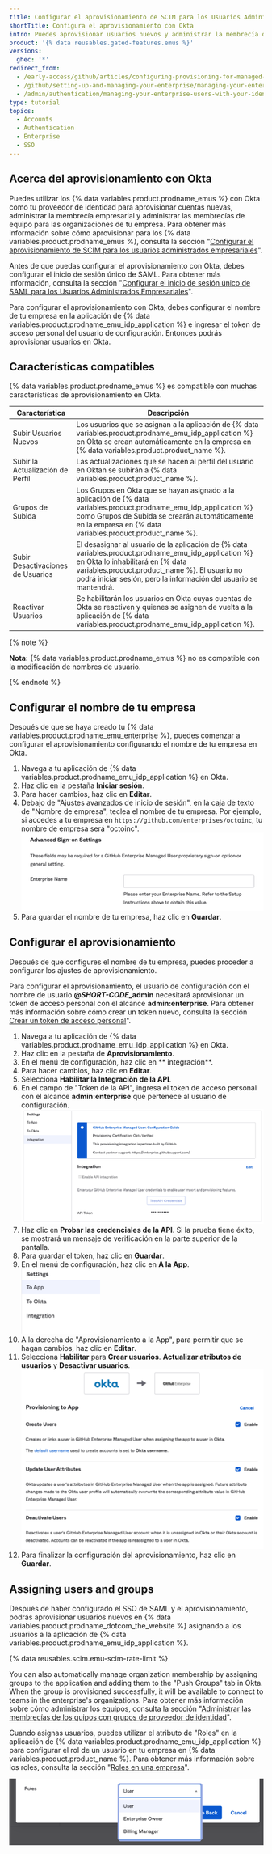 ```yaml
---
title: Configurar el aprovisionamiento de SCIM para los Usuarios Administrados Empresariales con Okta
shortTitle: Configura el aprovisionamiento con Okta
intro: Puedes aprovisionar usuarios nuevos y administrar la membrecía de tu empresa y equipos utilizando Okta como tu proveedor de identidad.
product: '{% data reusables.gated-features.emus %}'
versions:
  ghec: '*'
redirect_from:
  - /early-access/github/articles/configuring-provisioning-for-managed-users-with-okta
  - /github/setting-up-and-managing-your-enterprise/managing-your-enterprise-users-with-your-identity-provider/configuring-scim-provisioning-for-enterprise-managed-users-with-okta
  - /admin/authentication/managing-your-enterprise-users-with-your-identity-provider/configuring-scim-provisioning-for-enterprise-managed-users-with-okta
type: tutorial
topics:
  - Accounts
  - Authentication
  - Enterprise
  - SSO
---
```


## Acerca del aprovisionamiento con Okta

Puedes utilizar los {% data variables.product.prodname_emus %} con Okta como tu proveedor de identidad para aprovisionar cuentas nuevas, administrar la membrecía empresarial y administrar las membrecías de equipo para las organizaciones de tu empresa. Para obtener más información sobre cómo aprovisionar para los {% data variables.product.prodname_emus %}, consulta la sección "[Configurar el aprovisionamiento de SCIM para los usuarios administrados empresariales](/github/setting-up-and-managing-your-enterprise/managing-your-enterprise-users-with-your-identity-provider/configuring-scim-provisioning-for-enterprise-managed-users)".

Antes de que puedas configurar el aprovisionamiento con Okta, debes configurar el inicio de sesión único de SAML. Para obtener más información, consulta la sección "[Configurar el inicio de sesión único de SAML para los Usuarios Administrados Empresariales](/github/setting-up-and-managing-your-enterprise/managing-your-enterprise-users-with-your-identity-provider/configuring-saml-single-sign-on-for-enterprise-managed-users)".

Para configurar el aprovisionamiento con Okta, debes configurar el nombre de tu empresa en la aplicación de {% data variables.product.prodname_emu_idp_application %} e ingresar el token de acceso personal del usuario de configuración. Entonces podrás aprovisionar usuarios en Okta.

## Características compatibles

{% data variables.product.prodname_emus %} es compatible con muchas características de aprovisionamiento en Okta.

| Característica                    | Descripción                                                                                                                                                                                                                                                        |
| --------------------------------- | ------------------------------------------------------------------------------------------------------------------------------------------------------------------------------------------------------------------------------------------------------------------ |
| Subir Usuarios Nuevos             | Los usuarios que se asignan a la aplicación de {% data variables.product.prodname_emu_idp_application %} en Okta se crean automáticamente en la empresa en {% data variables.product.product_name %}.                                                          |
| Subir la Actualización de Perfil  | Las actualizaciones que se hacen al perfil del usuario en Oktan se subirán a {% data variables.product.product_name %}.                                                                                                                                            |
| Grupos de Subida                  | Los Grupos en Okta que se hayan asignado a la aplicación de {% data variables.product.prodname_emu_idp_application %} como Grupos de Subida se crearán automáticamente en la empresa en {% data variables.product.product_name %}.                             |
| Subir Desactivaciones de Usuarios | El desasignar al usuario de la aplicación de {% data variables.product.prodname_emu_idp_application %} en Okta lo inhabilitará en {% data variables.product.product_name %}. El usuario no podrá iniciar sesión, pero la información del usuario se mantendrá. |
| Reactivar Usuarios                | Se habilitarán los usuarios en Okta cuyas cuentas de Okta se reactiven y quienes se asignen de vuelta a la aplicación de {% data variables.product.prodname_emu_idp_application %}.                                                                              |

{% note %}

**Nota:** {% data variables.product.prodname_emus %} no es compatible con la modificación de nombres de usuario.

{% endnote %}

## Configurar el nombre de tu empresa

Después de que se haya creado tu {% data variables.product.prodname_emu_enterprise %}, puedes comenzar a configurar el aprovisionamiento configurando el nombre de tu empresa en Okta.

1. Navega a tu aplicación de {% data variables.product.prodname_emu_idp_application %} en Okta.
1. Haz clic en la pestaña **Iniciar sesión**.
1. Para hacer cambios, haz clic en **Editar**.
1. Debajo de "Ajustes avanzados de inicio de sesión", en la caja de texto de "Nombre de empresa", teclea el nombre de tu empresa. Por ejemplo, si accedes a tu empresa en `https://github.com/enterprises/octoinc`, tu nombre de empresa será "octoinc". ![Captura de pantalla del campo de Nombre de Empresa en Okta](/assets/images/help/enterprises/okta-emu-enterprise-name.png)
1. Para guardar el nombre de tu empresa, haz clic en **Guardar**.

## Configurar el aprovisionamiento

Después de que configures el nombre de tu empresa, puedes proceder a configurar los ajustes de aprovisionamiento.

Para configurar el aprovisionamiento, el usuario de configuración con el nombre de usuario **@<em>SHORT-CODE</em>_admin** necesitará aprovisionar un token de acceso personal con el alcance **admin:enterprise**. Para obtener más información sobre cómo crear un token nuevo, consulta la sección [Crear un token de acceso personal](/github/setting-up-and-managing-your-enterprise/managing-your-enterprise-users-with-your-identity-provider/configuring-scim-provisioning-for-enterprise-managed-users#creating-a-personal-access-token)".

1. Navega a tu aplicación de {% data variables.product.prodname_emu_idp_application %} en Okta.
1. Haz clic en la pestaña de **Aprovisionamiento**.
1. En el menú de configuración, haz clic en ** integración**.
1. Para hacer cambios, haz clic en **Editar**.
1. Selecciona **Habilitar la Integraciòn de la API**.
1. En el campo de "Token de la API", ingresa el token de acceso personal con el alcance **admin:enterprise** que pertenece al usuario de configuración. ![Captura de pantalla que muestra el campo de Token de la API en Okta](/assets/images/help/enterprises/okta-emu-token.png)
1. Haz clic en **Probar las credenciales de la API**. Si la prueba tiene éxito, se mostrará un mensaje de verificación en la parte superior de la pantalla.
1. Para guardar el token, haz clic en **Guardar**.
1. En el menú de configuración, haz clic en **A la App**. ![Captura de pantalla que muestra el elemento de menú "A la App" en Okta](/assets/images/help/enterprises/okta-emu-to-app-menu.png)
1. A la derecha de "Aprovisionamiento a la App", para permitir que se hagan cambios, haz clic en **Editar**.
1. Selecciona **Habilitar** para **Crear usuarios**. **Actualizar atributos de usuarios** y **Desactivar usuarios**. ![Captura de pantalla que muestra las opciones de aprovisionamiento en Okta](/assets/images/help/enterprises/okta-emu-provisioning-to-app.png)
1. Para finalizar la configuración del aprovisionamiento, haz clic en **Guardar**.

## Assigning users and groups

Después de haber configurado el SSO de SAML y el aprovisionamiento, podrás aprovisionar usuarios nuevos en {% data variables.product.prodname_dotcom_the_website %} asignando a los usuarios a la aplicación de {% data variables.product.prodname_emu_idp_application %}.

{% data reusables.scim.emu-scim-rate-limit %}

You can also automatically manage organization membership by assigning groups to the application and adding them to the "Push Groups" tab in Okta. When the group is provisioned successfully, it will be available to connect to teams in the enterprise's organizations. Para obtener más información sobre cómo administrar los equipos, consulta la sección "[Administrar las membrecías de los quipos con grupos de proveedor de identidad](/github/setting-up-and-managing-your-enterprise/managing-your-enterprise-users-with-your-identity-provider/managing-team-memberships-with-identity-provider-groups)".

Cuando asignas usuarios, puedes utilizar el atributo de "Roles" en la aplicación de {% data variables.product.prodname_emu_idp_application %} para configurar el rol de un usuario en tu empresa en {% data variables.product.product_name %}. Para obtener más información sobre los roles, consulta la sección "[Roles en una empresa](/github/setting-up-and-managing-your-enterprise/managing-users-in-your-enterprise/roles-in-an-enterprise)".

![Captura de pantalla que muestra las opciones de roles para el usuario aprovisionado en Okta](/assets/images/help/enterprises/okta-emu-user-role.png)
